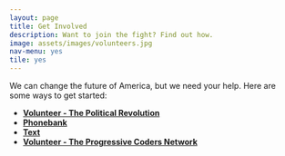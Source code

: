```yaml
---
layout: page
title: Get Involved
description: Want to join the fight? Find out how.
image: assets/images/volunteers.jpg
nav-menu: yes
tile: yes
---
```


We can change the future of America, but we need your help. Here are some ways to get started:

*  **[Volunteer - The Political Revolution](https://polrevvols.herokuapp.com)**
*  **[Phonebank](https://grassrootspb.com)**
*  **[Text](https://textforbernie.com)**
*  **[Volunteer - The Progressive Coders Network](http://progcode.co)**
